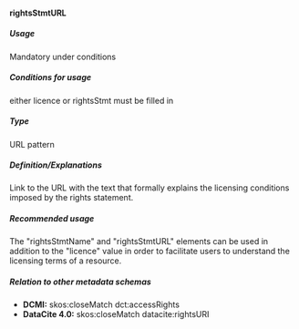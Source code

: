 #### rightsStmtURL
##### Usage
Mandatory under conditions
##### Conditions for usage
either licence or rightsStmt must be filled in
##### Type
URL pattern
##### Definition/Explanations
Link to the URL with the text that formally explains the licensing conditions imposed by the rights statement.
##### Recommended usage
The "rightsStmtName" and "rightsStmtURL" elements can be used in addition to the "licence" value in order to facilitate users to understand the licensing terms of a resource.
##### Relation to other metadata schemas
* **DCMI:** skos:closeMatch dct:accessRights
* **DataCite 4.0:** skos:closeMatch datacite:rightsURI

